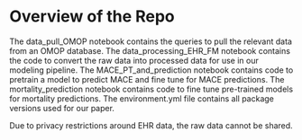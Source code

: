 # Overview of the Repo
The data_pull_OMOP notebook contains the queries to pull the relevant data from an OMOP database. The data_processing_EHR_FM notebook contains the code to convert the raw data into processed data for use in our modeling pipeline. The MACE_PT_and_prediction notebook contains code to pretrain a model to predict MACE and fine tune for MACE predictions. The mortality_prediction notebook contains code to fine tune pre-trained models for mortality predictions. The environment.yml file contains all package versions used for our paper.
     
Due to privacy restrictions around EHR data, the raw data cannot be shared.
